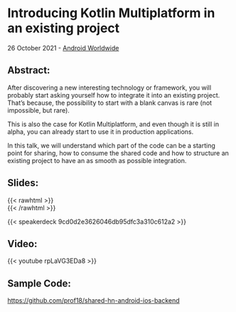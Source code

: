 # Introducing Kotlin Multiplatform in an existing project


26 October 2021 - [Android Worldwide](https://www.airmeet.com/e/a1b36310-216e-11ec-b110-8b942dc0c69b)

## Abstract:

After discovering a new interesting technology or framework, you will probably start asking yourself how to integrate it into an existing project. That’s because, the possibility to start with a blank canvas is rare (not impossible, but rare).

This is also the case for Kotlin Multiplatform, and even though it is still in alpha, you can already start to use it in production applications.

In this talk, we will understand which part of the code can be a starting point for sharing, how to consume the shared code and how to structure an existing project to have an as smooth as possible integration.

## Slides:
{{< rawhtml >}}
<br>
{{< /rawhtml >}}

{{< speakerdeck 9cd0d2e3626046db95dfc3a310c612a2 >}}

## Video:

{{< youtube rpLaVG3EDa8 >}}

## Sample Code:

https://github.com/prof18/shared-hn-android-ios-backend


